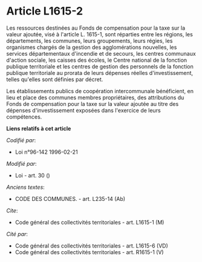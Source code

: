 # Article L1615-2

Les ressources destinées au Fonds de compensation pour la taxe sur la valeur ajoutée, visé à l'article L. 1615-1, sont
réparties entre les régions, les départements, les communes, leurs groupements, leurs régies, les organismes chargés de la
gestion des agglomérations nouvelles, les services départementaux d'incendie et de secours, les centres communaux d'action
sociale, les caisses des écoles, le Centre national de la fonction publique territoriale et les centres de gestion des
personnels de la fonction publique territoriale au prorata de leurs dépenses réelles d'investissement, telles qu'elles sont
définies par décret.

Les établissements publics de coopération intercommunale bénéficient, en lieu et place des communes membres propriétaires,
des attributions du Fonds de compensation pour la taxe sur la valeur ajoutée au titre des dépenses d'investissement exposées
dans l'exercice de leurs compétences.

**Liens relatifs à cet article**

_Codifié par_:

  - Loi n°96-142 1996-02-21

_Modifié par_:

  - Loi - art. 30 ()

_Anciens textes_:

  - CODE DES COMMUNES. - art. L235-14 (Ab)

_Cite_:

  - Code général des collectivités territoriales - art. L1615-1 (M)

_Cité par_:

  - Code général des collectivités territoriales - art. L1615-6 (VD)
  - Code général des collectivités territoriales - art. R1615-1 (V)
